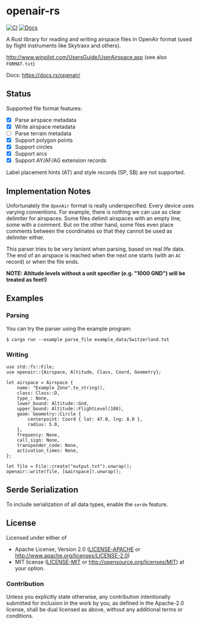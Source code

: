 # openair-rs

[![CI](https://github.com/glide-rs/openair-rs/actions/workflows/ci.yml/badge.svg)](https://github.com/glide-rs/openair-rs/actions/workflows/ci.yml)
[![Docs][docs-badge]][docs]

A Rust library for reading and writing airspace files in OpenAir format (used by flight instruments
like Skytraxx and others).

http://www.winpilot.com/UsersGuide/UserAirspace.asp (see also `FORMAT.txt`)

Docs: https://docs.rs/openair/


## Status

Supported file format features:

- [x] Parse airspace metadata
- [x] Write airspace metadata
- [ ] Parse terrain metadata
- [x] Support polygon points
- [x] Support circles
- [x] Support arcs
- [x] Support AY/AF/AG extension records

Label placement hints (AT) and style records (SP, SB) are not supported.


## Implementation Notes

Unfortunately the `OpenAir` format is really underspecified. Every device
uses varying conventions. For example, there is nothing we can use as clear
delimiter for airspaces. Some files delimit airspaces with an empty line,
some with a comment. But on the other hand, some files even place comments
between the coordinates so that they cannot be used as delimiter either.

This parser tries to be very lenient when parsing, based on real life data.
The end of an airspace is reached when the next one starts (with an `AC`
record) or when the file ends.

**NOTE: Altitude levels without a unit specifier (e.g. "1000 GND") will be
treated as feet!)**


## Examples

### Parsing

You can try the parser using the example program:

    $ cargo run --example parse_file example_data/Switzerland.txt

### Writing

```rust,no_run
use std::fs::File;
use openair::{Airspace, Altitude, Class, Coord, Geometry};

let airspace = Airspace {
    name: "Example Zone".to_string(),
    class: Class::D,
    type_: None,
    lower_bound: Altitude::Gnd,
    upper_bound: Altitude::FlightLevel(100),
    geom: Geometry::Circle {
        centerpoint: Coord { lat: 47.0, lng: 8.0 },
        radius: 5.0,
    },
    frequency: None,
    call_sign: None,
    transponder_code: None,
    activation_times: None,
};

let file = File::create("output.txt").unwrap();
openair::write(file, [&airspace]).unwrap();
```


## Serde Serialization

To include serialization of all data types, enable the `serde` feature.


## License

Licensed under either of

 * Apache License, Version 2.0 ([LICENSE-APACHE](LICENSE-APACHE) or
   http://www.apache.org/licenses/LICENSE-2.0)
 * MIT license ([LICENSE-MIT](LICENSE-MIT) or
   http://opensource.org/licenses/MIT) at your option.

### Contribution

Unless you explicitly state otherwise, any contribution intentionally submitted
for inclusion in the work by you, as defined in the Apache-2.0 license, shall
be dual licensed as above, without any additional terms or conditions.


<!-- Badges -->
[docs]: https://docs.rs/openair/
[docs-badge]: https://img.shields.io/badge/docs-docs.rs-yellow.svg?maxAge=3600
